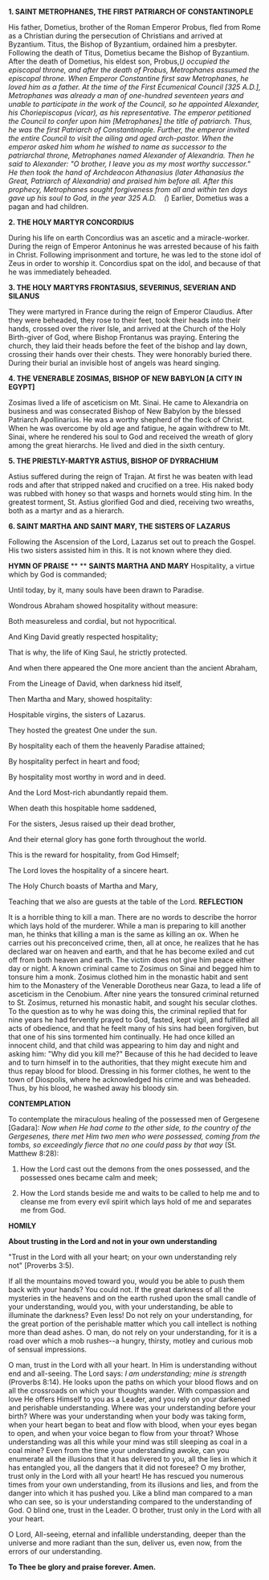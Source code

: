 
**1. SAINT METROPHANES, THE FIRST PATRIARCH OF CONSTANTINOPLE**

His father, Dometius, brother of the Roman Emperor Probus, fled from Rome as a Christian during the persecution of Christians and arrived at Byzantium. Titus, the Bishop of Byzantium, ordained him a presbyter. Following the death of Titus, Dometius became the Bishop of Byzantium. After the death of Dometius, his eldest son, Probus,(*) occupied the episcopal throne, and after the death of Probus, Metrophanes assumed the episcopal throne. When Emperor Constantine first saw Metrophanes, he loved him as a father. At the time of the First Ecumenical Council [325 A.D.], Metrophanes was already a man of one-hundred seventeen years and unable to participate in the work of the Council, so he appointed Alexander, his Choriepiscopus (vicar), as his representative. The emperor petitioned the Council to confer upon him [Metrophanes] the title of patriarch. Thus, he was the first Patriarch of Constantinople. Further, the emperor invited the entire Council to visit the ailing and aged arch-pastor. When the emperor asked him whom he wished to name as successor to the patriarchal throne, Metrophanes named Alexander of Alexandria. Then he said to Alexander: "O brother, I leave you as my most worthy successor." He then took the hand of Archdeacon Athanasius (later Athanasius the Great, Patriarch of Alexandria) and praised him before all. After this prophecy, Metrophanes sought forgiveness from all and within ten days gave up his soul to God, in the year 325 A.D.
   (*) Earlier, Dometius was a pagan and had children.

**2. THE HOLY MARTYR CONCORDIUS**

During his life on earth Concordius was an ascetic and a miracle-worker. During the reign of Emperor Antoninus he was arrested because of his faith in Christ. Following imprisonment and torture, he was led to the stone idol of Zeus in order to worship it. Concordius spat on the idol, and because of that he was immediately beheaded.

**3. THE HOLY MARTYRS FRONTASIUS, SEVERINUS, SEVERIAN AND SILANUS**

They were martyred in France during the reign of Emperor Claudius. After they were beheaded, they rose to their feet, took their heads into their hands, crossed over the river Isle, and arrived at the Church of the Holy Birth-giver of God, where Bishop Frontanus was praying. Entering the church, they laid their heads before the feet of the bishop and lay down, crossing their hands over their chests. They were honorably buried there. During their burial an invisible host of angels was heard singing.

**4. THE VENERABLE ZOSIMAS, BISHOP OF NEW BABYLON [A CITY IN EGYPT]**

Zosimas lived a life of asceticism on Mt. Sinai. He came to Alexandria on business and was consecrated Bishop of New Babylon by the blessed Patriarch Apollinarius. He was a worthy shepherd of the flock of Christ. When he was overcome by old age and fatigue, he again withdrew to Mt. Sinai, where he rendered his soul to God and received the wreath of glory among the great hierarchs. He lived and died in the sixth century.

**5. THE PRIESTLY-MARTYR ASTIUS, BISHOP OF DYRRACHIUM**

Astius suffered during the reign of Trajan. At first he was beaten with lead rods and after that stripped naked and crucified on a tree. His naked body was rubbed with honey so that wasps and hornets would sting him. In the greatest torment, St. Astius glorified God and died, receiving two wreaths, both as a martyr and as a hierarch.

**6. SAINT MARTHA AND SAINT MARY, THE SISTERS OF LAZARUS**

Following the Ascension of the Lord, Lazarus set out to preach the Gospel. His two sisters assisted him in this. It is not known where they died.


**HYMN OF PRAISE**
** 
**
**SAINTS MARTHA AND MARY**
Hospitality, a virtue which by God is commanded;
 

Until today, by it, many souls have been drawn to Paradise.
 

Wondrous Abraham showed hospitality without measure:
 

Both measureless and cordial, but not hypocritical.
 

And King David greatly respected hospitality;
 

That is why, the life of King Saul, he strictly protected.
 

And when there appeared the One more ancient than the ancient Abraham,
 

From the Lineage of David, when darkness hid itself,
 

Then Martha and Mary, showed hospitality:
 

Hospitable virgins, the sisters of Lazarus.
 

They hosted the greatest One under the sun.
 

By hospitality each of them the heavenly Paradise attained;
 

By hospitality perfect in heart and food;
 

By hospitality most worthy in word and in deed.
 

And the Lord Most-rich abundantly repaid them.
 

When death this hospitable home saddened,
 

For the sisters, Jesus raised up their dead brother,
 

And their eternal glory has gone forth throughout the world.
 

This is the reward for hospitality, from God Himself;
 

The Lord loves the hospitality of a sincere heart.
 

The Holy Church boasts of Martha and Mary,
 

Teaching that we also are guests at the table of the Lord.
**REFLECTION**

It is a horrible thing to kill a man. There are no words to describe the horror which lays hold of the murderer. While a man is preparing to kill another man, he thinks that killing a man is the same as killing an ox. When he carries out his preconceived crime, then, all at once, he realizes that he has declared war on heaven and earth, and that he has become exiled and cut off from both heaven and earth. The victim does not give him peace either day or night. A known criminal came to Zosimus on Sinai and begged him to tonsure him a monk. Zosimus clothed him in the monastic habit and sent him to the Monastery of the Venerable Dorotheus near Gaza, to lead a life of asceticism in the Cenobium. After nine years the tonsured criminal returned to St. Zosimus, returned his monastic habit, and sought his secular clothes. To the question as to why he was doing this, the criminal replied that for nine years he had fervently prayed to God, fasted, kept vigil, and fulfilled all acts of obedience, and that he feelt many of his sins had been forgiven, but that one of his sins tormented him continually. He had once killed an innocent child, and that child was appearing to him day and night and asking him: "Why did you kill me?" Because of this he had decided to leave and to turn himself in to the authorities, that they might execute him and thus repay blood for blood. Dressing in his former clothes, he went to the town of Diospolis, where he acknowledged his crime and was beheaded. Thus, by his blood, he washed away his bloody sin.


**CONTEMPLATION**


To contemplate the miraculous healing of the possessed men of Gergesene [Gadara]: *Now when He had come to the other side, to the country of the Gergesenes, there met Him two men who were possessed, coming from the tombs, so exceedingly fierce that no one could pass by that way* (St. Matthew 8:28):

1.  How the Lord cast out the demons from the ones possessed, and the possessed ones became calm and meek;

1.  How the Lord stands beside me and waits to be called to help me and to cleanse me from every evil spirit which lays hold of me and separates me from God.


**HOMILY**


**About trusting in the Lord and not in your own understanding**

"Trust in the Lord with all your heart; on your own understanding rely not" [Proverbs 3:5).

If all the mountains moved toward you, would you be able to push them back with your hands? You could not. If the great darkness of all the mysteries in the heavens and on the earth rushed upon the small candle of your understanding, would you, with your understanding, be able to illuminate the darkness? Even less! Do not rely on your understanding, for the great portion of the perishable matter which you call intellect is nothing more than dead ashes. O man, do not rely on your understanding, for it is a road over which a mob rushes--a hungry, thirsty, motley and curious mob of sensual impressions.

O man, trust in the Lord with all your heart. In Him is understanding without end and all-seeing. The Lord says: *I am understanding; mine is strength* (Proverbs 8:14). He looks upon the paths on which your blood flows and on all the crossroads on which your thoughts wander. With compassion and love He offers Himself to you as a Leader, and you rely on your darkened and perishable understanding. Where was your understanding before your birth? Where was your understanding when your body was taking form, when your heart began to beat and flow with blood, when your eyes began to open, and when your voice began to flow from your throat? Whose understanding was all this while your mind was still sleeping as coal in a coal mine? Even from the time your understanding awoke, can you enumerate all the illusions that it has delivered to you, all the lies in which it has entangled you, all the dangers that it did not foresee? O my brother, trust only in the Lord with all your heart! He has rescued you numerous times from your own understanding, from its illusions and lies, and from the danger into which it has pushed you. Like a blind man compared to a man who can see, so is your understanding compared to the understanding of God. O blind one, trust in the Leader. O brother, trust only in the Lord with all your heart.

O Lord, All-seeing, eternal and infallible understanding, deeper than the universe and more radiant than the sun, deliver us, even now, from the errors of our understanding.

**To Thee be glory and praise forever. Amen.** 
